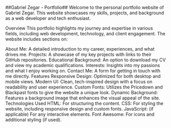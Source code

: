 ##Gabriel Zegar - Portfolio##
Welcome to the personal portfolio website of Gabriel Zegar. This website showcases my skills, projects, and background as a web developer and tech enthusiast.

Overview
This portfolio highlights my journey and expertise in various fields, including web development, technology, and client engagement. The website includes sections on:

About Me: A detailed introduction to my career, experiences, and what drives me.
Projects: A showcase of my key projects with links to their GitHub repositories.
Educational Background: An option to download my CV and view my academic qualifications.
Interests: Insights into my passions and what I enjoy working on.
Contact Me: A form for getting in touch with me directly.
Features
Responsive Design: Optimized for both desktop and mobile views.
Modern UI: Clean, tech-inspired design with a focus on readability and user experience.
Custom Fonts: Utilizes the Pricedown and Blackpast fonts to give the website a unique look.
Dynamic Background: Features a background image that enhances the visual appeal of the site.
Technologies Used
HTML: For structuring the content.
CSS: For styling the website, including responsive design and custom fonts.
JavaScript: (if applicable) For any interactive elements.
Font Awesome: For icons and additional styling (if used).

